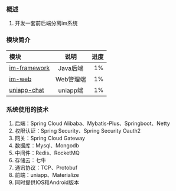 ### 概述
1. 开发一套前后端分离im系统
### 模块简介
| 模块  | 说明  | 进度 |
| :------------ |:---------------:| -----:|
| [im-framework](https://github.com/XiaoBinNumberOne/chat/tree/master/im-framework/ "Java后端")      | Java后端   | 1% |
| [im-web](https://github.com/XiaoBinNumberOne/chat/tree/master/im-web/ "web端")     | Web管理端              | 1% |
|[uniapp-chat](https://github.com/XiaoBinNumberOne/chat/tree/master/uniapp-chat/ "uniapp端") | uniapp端           | 1% |
### 系统使用的技术
1. 后端：Spring Cloud Alibaba、Mybatis-Plus、Springboot、Netty
2. 权限认证：Spring Security、Spring Security Oauth2
3. 网关：Spring Cloud Gateway
4. 数据库：Mysql、Mongodb
5. 中间件：Redis、RocketMQ
6. 存储云：七牛
7. 通讯协议：TCP、Protobuf
7. 前端：uniapp、Materialize
8. 同时提供IOS和Android版本
